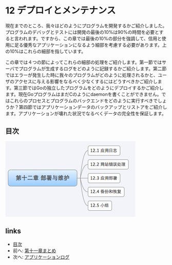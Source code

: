 # 12 デプロイとメンテナンス
現在までのところ、我々はどのようにプログラムを開発するかご紹介しました。プログラムのデバッグとテストには開発の最後の10%は90%の時間を必要とすると言われます。ですから、この章では最後の10%の部分を強調して、信用と使用に足る優秀なアプリケーションになるよう細部を考慮する必要があります。上の10%はこれらの細部を指しています。

この章では４つの節によってこれらの細部の処理をご紹介します。第一節ではサーバでプログラムが生成するログをどのように記録するかご紹介します。第二節ではエラーが発生した時に我々のプログラムがどのように処理されるかと、ユーザのアクセスに与える影響をなるべく少なくするにはどうすべきかご紹介します。第三節ではGoの独立したプログラムをどのようにデプロイするかご紹介します。現在GoプログラムはまだCのようにdaemonを書くことができません。ではこれらのプロセスとプログラムのバックエンドをどのように実行すべきでしょうか？第四節ではアプリケーションデータのバックアップとリストアをご紹介します。アプリケーションが壊れた状況でなるべくデータの完全性を保証します。
## 目次
 ![](images/navi12.png?raw=true)

## links
   * [目次](<preface.md>)
   * 前へ: [第十一章まとめ](<11.4.md>)
   * 次へ: [アプリケーションログ](<12.1.md>)
